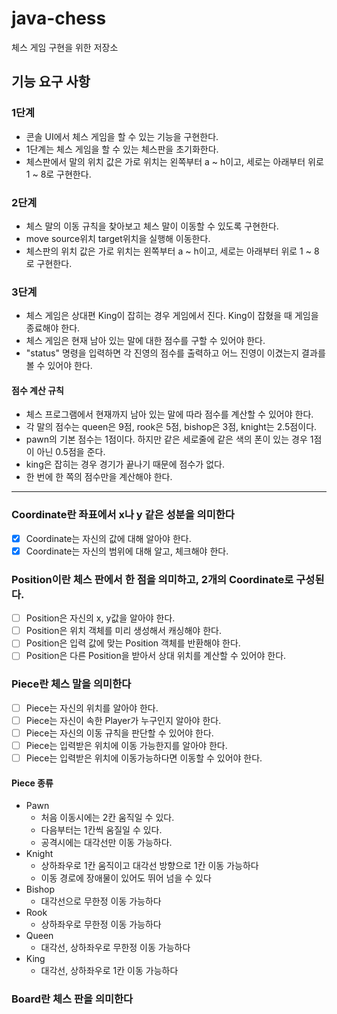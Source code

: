 # java-chess
체스 게임 구현을 위한 저장소

## 기능 요구 사항

### 1단계
- 콘솔 UI에서 체스 게임을 할 수 있는 기능을 구현한다.
- 1단계는 체스 게임을 할 수 있는 체스판을 초기화한다.
- 체스판에서 말의 위치 값은 가로 위치는 왼쪽부터 a ~ h이고, 세로는 아래부터 위로 1 ~ 8로 구현한다.

### 2단계
- 체스 말의 이동 규칙을 찾아보고 체스 말이 이동할 수 있도록 구현한다.
- move source위치 target위치을 실행해 이동한다.
- 체스판의 위치 값은 가로 위치는 왼쪽부터 a ~ h이고, 세로는 아래부터 위로 1 ~ 8로 구현한다.

### 3단계
- 체스 게임은 상대편 King이 잡히는 경우 게임에서 진다. King이 잡혔을 때 게임을 종료해야 한다.
- 체스 게임은 현재 남아 있는 말에 대한 점수를 구할 수 있어야 한다.
- "status" 명령을 입력하면 각 진영의 점수를 출력하고 어느 진영이 이겼는지 결과를 볼 수 있어야 한다.

#### 점수 계산 규칙
- 체스 프로그램에서 현재까지 남아 있는 말에 따라 점수를 계산할 수 있어야 한다.
- 각 말의 점수는 queen은 9점, rook은 5점, bishop은 3점, knight는 2.5점이다.
- pawn의 기본 점수는 1점이다. 하지만 같은 세로줄에 같은 색의 폰이 있는 경우 1점이 아닌 0.5점을 준다.
- king은 잡히는 경우 경기가 끝나기 때문에 점수가 없다.
- 한 번에 한 쪽의 점수만을 계산해야 한다.


--- 
### Coordinate란 좌표에서 x나 y 같은 성분을 의미한다

- [x] Coordinate는 자신의 값에 대해 알아야 한다.
- [x] Coordinate는 자신의 범위에 대해 알고, 체크해야 한다.

### Position이란 체스 판에서 한 점을 의미하고, 2개의 Coordinate로 구성된다.
- [ ] Position은 자신의 x, y값을 알아야 한다.
- [ ] Position은 위치 객체를 미리 생성해서 캐싱해야 한다.
- [ ] Position은 입력 값에 맞는 Position 객체를 반환해야 한다.
- [ ] Position은 다른 Position을 받아서 상대 위치를 계산할 수 있어야 한다.

### Piece란 체스 말을 의미한다
- [ ] Piece는 자신의 위치를 알아야 한다.
- [ ] Piece는 자신이 속한 Player가 누구인지 알아야 한다.
- [ ] Piece는 자신의 이동 규칙을 판단할 수 있어야 한다.
- [ ] Piece는 입력받은 위치에 이동 가능한지를 알아야 한다.
- [ ] Piece는 입력받은 위치에 이동가능하다면 이동할 수 있어야 한다.

#### Piece 종류
- Pawn
    - 처음 이동시에는 2칸 움직일 수 있다.
    - 다음부터는 1칸씩 움질일 수 있다.
    - 공격시에는 대각선만 이동 가능하다.
- Knight
    - 상하좌우로 1칸 움직이고 대각선 방향으로 1칸 이동 가능하다
    - 이동 경로에 장애물이 있어도 뛰어 넘을 수 있다
- Bishop
    - 대각선으로 무한정 이동 가능하다
- Rook
    - 상하좌우로 무한정 이동 가능하다
- Queen
    - 대각선, 상하좌우로 무한정 이동 가능하다
- King
    - 대각선, 상하좌우로 1칸 이동 가능하다
    
 ### Board란 체스 판을 의미한다
